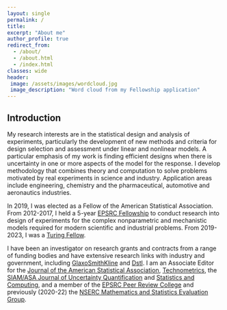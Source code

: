 ```yaml
---
layout: single
permalink: /
title:
excerpt: "About me"
author_profile: true
redirect_from:
  - /about/
  - /about.html
  - /index.html
classes: wide
header:
 image: /assets/images/wordcloud.jpg
 image_description: "Word cloud from my Fellowship application"
---
```


## Introduction

My research interests are in the statistical design and analysis of experiments, particularly the development of new methods and criteria for design selection and assessment under linear and nonlinear models. A particular emphasis of my work is finding efficient designs when there is uncertainty in one or more aspects of the model for the response. I develop methodology that combines theory and computation to solve problems motivated by real experiments in science and industry. Application areas include engineering, chemistry and the pharmaceutical, automotive and aeronautics industries.

In 2019, I was elected as a Fellow of the American Statistical Association. From 2012-2017, I held a 5-year [EPSRC Fellowship](http://gow.epsrc.ac.uk/NGBOViewGrant.aspx?GrantRef=EP/J018317/1) to conduct research into design of experiments for the complex nonparametric and mechanistic models required for modern scientific and industrial problems. 
From 2019-2023, I was a [Turing Fellow](https://www.turing.ac.uk/people/researchers/david-woods).
<!-- and an organiser of the Turing Institute's [Uncertainty Quantification Interest Group](https://www.turing.ac.uk/research/interest-groups/uncertainty-quantification).-->

I have been an investigator on research grants and contracts from a range of funding bodies and have extensive research links with industry and government, including [GlaxoSmithKline](https://www.gsk.com) and [Dstl](https://www.gov.uk/government/organisations/defence-science-and-technology-laboratory). I am an Associate Editor for the [Journal of the American Statistical Association](https://www.tandfonline.com/journals/uasa20), [Technometrics](https://amstat.tandfonline.com/loi/utch20), the [SIAM/ASA Journal of Uncertainty Quantification](https://www.siam.org/Publications/Journals/SIAM-ASA-Journal-on-Uncertainty-Quantification-JUQ) and [Statistics and Computing](https://link.springer.com/journal/11222), and a member of the [EPSRC Peer Review College](https://epsrc.ukri.org/funding/assessmentprocess/college/) and previously (2020-22) the [NSERC Mathematics and Statistics Evaluation Group](http://www.nserc-crsng.gc.ca/NSERC-CRSNG/committees-comites/MathematicStatistics-MathematiqueStatistique_eng.asp).

